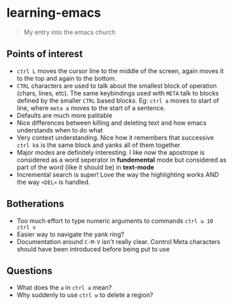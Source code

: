 # learning-emacs
> My entry into the emacs church

## Points of interest

* `ctrl L` moves the cursor line to the middle of the screen, again moves it to the top and again to the bottom.
* `CTRL` characters are used to talk about the smallest block of operation (chars, lines, etc). The same keybindings used with `META` talk to blocks defined by the smaller `CTRL` based blocks. Eg: `ctrl a` moves to start of line, where `meta a` moves to the start of a sentence.
* Defaults are much more palitable
* Nice differences between killing and deleting text and how emacs understands when to do what
* Very context understanding. Nice how it remembers that successive `ctrl k`s is the same block and yanks all of them together
* Major modes are definitely interesting. I like now the apostrope is considered as a word seperator in **fundemental** mode but considered as part of the word (like it should be) in **text-mode**
* Incremental search is super! Love the way the highlighting works AND the way `<DEL>` is handled.

## Botherations

* Too much effort to type numeric arguments to commands `ctrl u 10 ctrl v`
* Easier way to navigate the yank ring?
* Documentation around `C-M-V` isn't really clear. Control Meta characters should have been introduced before being put to use


## Questions

* What does the `a` in `ctrl a` mean? 
* Why suddenly to use `ctrl w` to delete a region? 

